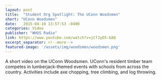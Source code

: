 ```yaml
---
layout: post
title:  "Student Org Spotlight: The UConn Woodsmen"
short: "UConn Woodsmen"
date:   2015-04-10 13:57:53 -0400
categories: Video
publisher: "WHUS Radio"
link: https://www.youtube.com/watch?v=jCfJyD5-GAQ
excerpt_separator: <!--more-->
featured-image: '/assets/img/woodsmen/woodsmen.png'
---
```


A short video on the UConn Woodsmen. UConn's resident timber team competes in lumberjack-themed events with schools from across the country. Activities include axe chopping, tree climbing, and log throwing.
